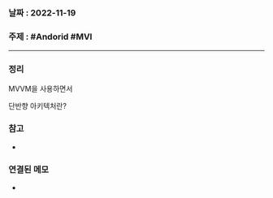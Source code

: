 ### 날짜 : 2022-11-19
### 주제 : #Andorid #MVI
----
### 정리
MVVM을 사용하면서


단반향 아키텍처란?


### 참고
- 

### 연결된 메모
- 